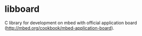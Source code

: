 libboard
========

C library for development on mbed with official application board (http://mbed.org/cookbook/mbed-application-board).
